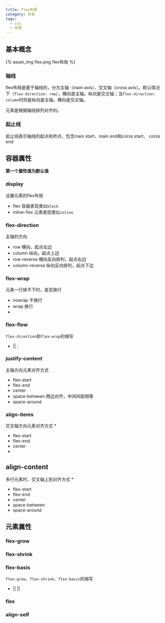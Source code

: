 ```yaml
---
title: flex布局
category: 开发
tags:
  - css
  - 布局
---
```


## 基本概念

{% asset_img flex.png flex布局 %}

### 轴线
flex布局是基于轴线的，分为主轴（main axis）、交叉轴（cross axis）。默认情况下（`flex-direction: row`），横向是主轴，纵向是交叉轴；当`flex-direction: column`时则是纵向是主轴，横向是交叉轴。

元素是根据轴线排列对齐的。

### 起止线
起止线表示轴线的起点和终点，包含main start、main end和corss start、 corss end

## 容器属性
**第一个属性值为默认值**
### display
设置元素的flex布局
* flex 容器表现类似`block`
* inline-flex 元素表现类似`inline`

### flex-direction
主轴的方向
* row 横向，起点左边
* column 纵向，起点上边
* row-reverse 横向反向排列，起点右边
* column-reverse 纵向反向排列，起点下边

<script async src="//jsfiddle.net/littlebaozi/r3pod489/embed/html,css,result/"></script>

### flex-wrap
元素一行排不下时，是否换行
* nowrap 不换行
* wrap 换行
* 

<script async src="//jsfiddle.net/littlebaozi/wk21hpq5/embed/html,css,result/"></script>

### flex-flow
`flex-direction`和`flex-wrap`的缩写
*  <flex-direction> || <flex-wrap>;

### justify-content
主轴方向元素对齐方式
* flex-start
* flex-end
* center
* space-between 两边对齐，中间间距相等
* space-around

### align-items
交叉轴方向元素对齐方式
* 
* flex-start
* flex-end
* center
* 

## align-content
多行元素时，交叉轴上到对齐方式
* 
* flex-start
* flex-end
* center
* space-between
* space-around


## 元素属性
### 

### flex-grow

### flex-shrink

### flex-basis
`flex-grow`、`flex-shrink`、`flex-basis`的缩写
* <flex-grow> || <flex-shrink> || <flex-basis>
### flex

### align-self